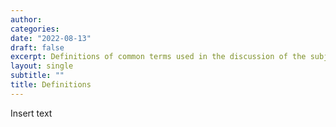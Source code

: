 ```yaml
---
author: 
categories:
date: "2022-08-13"
draft: false
excerpt: Definitions of common terms used in the discussion of the subject areas involved in the project.
layout: single
subtitle: ""
title: Definitions
---
```


Insert text
